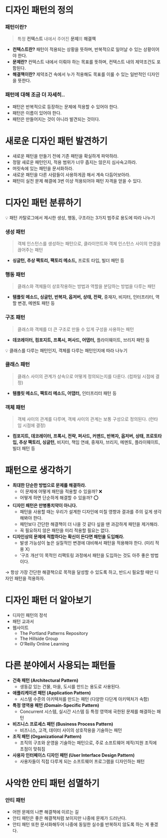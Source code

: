 # 디자인 패턴의 정의

### 패턴이란?

> 특정 **컨텍스트** 내에서 주어진 **문제**의 **해결책**
> 
- **컨텍스트란?** 패턴이 적용되는 상황을 뜻하며, 반복적으로 일어날 수 있는 상황이어야 한다.
- **문제란?** 컨텍스트 내에서 이뤄야 하는 목표를 뜻하며, 컨텍스트 내의 제약조건도 포함된다.
- **해결책이란?** 제약조건 속에서 누가 적용해도 목표를 이룰 수 있는 일반적인 디자인을 뜻한다.

### 패턴에 대해 조금 더 자세히..

- 패턴은 반복적으로 등장하는 문제에 적용할 수 있어야 한다.
- 패턴은 이름이 있어야 한다.
- 패턴은 만들어지는 것이 아니라 발견되는 것이다.

# 새로운 디자인 패턴 발견하기

- 새로운 패턴을 만들기 전에 기존 패턴을 확실하게 파악하라.
- 정말 새로운 패턴인지, 적용 범위가 너무 좁지는 않은지 심사숙고하라.
- 머릿속에 있는 패턴을 문서화하라.
- 새로운 패턴을 다른 사람들이 사용하게끔 해서 계속 다듬어보아라.
- 패턴이 실전 문제 해결에 3번 이상 적용되어야 패턴 자격을 얻을 수 있다.

# 디자인 패턴 분류하기

<aside>
💡 패턴 카탈로그에서 제시한 생성, 행동, 구조라는 3가지 범주로 용도에 따라 나누기

</aside>

### 생성 패턴

> 객체 인스턴스를 생성하는 패턴으로, 클라이언트와 객체 인스턴스 사이의 연결을 끊어주는 패턴
> 
- **싱글턴, 추상 팩토리, 팩토리 메소드,** 프로토 타입, 빌더 패턴 등

### 행동 패턴

> 클래스와 객체들이 상호작용하는 방법과 역할을 분담하는 방법을 다루는 패턴
> 
- **템플릿 메소드, 싱글턴, 반복자, 옵저버, 상태, 전략,** 중재자, 비지터, 인터프리터, 역할 변경, 메멘토 패턴 등

### 구조 패턴

> 클래스와 객체를 더 큰 구조로 만들 수 있게 구성을 사용하는 패턴
> 
- **데코레이터, 컴포지트, 프록시, 퍼사드, 어댑터,** 플라이웨이트, 브리지 패턴 등

<aside>
💡 클래스를 다루는 패턴인지, 객체를 다루는 패턴인지에 따라 나누기

</aside>

### 클래스 패턴

> 클래스 사이의 관계가 상속으로 어떻게 정의되는지를 다룬다. (컴파일 시점에 결정)
> 
- **템플릿 메소드, 팩토리 메소드, 어댑터,** 인터프리터 패턴 등

### 객체 패턴

> 객체 사이의 관계를 다루며, 객체 사이의 관계는 보통 구성으로 정의된다. (런타임 시점에 결정)
> 
- **컴포지트, 데코레이터, 프록시, 전략, 퍼사드, 커맨드, 반복자, 옵저버, 상태, 프로토타입, 추상 팩토리, 싱글턴,**
비지터, 책임 연쇄, 중재자, 브리지, 메멘토, 플라이웨이트, 빌더 패턴 등

# 패턴으로 생각하기

- **최대한 단순한 방법으로 문제를 해결하라.**
    - 이 문제에 어떻게 패턴을 적용할 수 있을까? ❌
    - 어떻게 하면 단순하게 해결할 수 있을까? ⭕️
- **디자인 패턴은 만병통치약이 아니다.**
    - 패턴을 사용할 때는 우리가 설계한 디자인에 미칠 영향과 결과를 주의 깊게 생각해봐야 한다.
    - 패턴보다 간단한 해결책이 더 나을 것 같다 싶을 땐 과감하게 패턴을 제거해라.
    - 꼭 필요하지 않은 패턴을 미리 적용할 필요는 없다.
- **디자인상의 문제에 적합하다는 확신이 든다면 패턴을 도입해라.**
    - 발생 가능성이 높은 실질적인 변경에 대비해서 패턴을 적용해야 한다. (미리 적용 X)
    - ‘구조 개선’이 목적인 리팩토링 과정에서 패턴을 도입하는 것도 아주 좋은 방법이다.

→ 항상 가장 간단한 해결책으로 목적을 달성할 수 있도록 하고, 반드시 필요할 때만 디자인 패턴을 적용하자.

# 디자인 패턴 더 알아보기

- 디자인 패턴의 정석
- 패턴 교과서
- 웹사이트
    - The Portland Patterns Repository
    - The Hillside Group
    - O’Reilly Online Learning

# 다른 분야에서 사용되는 패턴들

- **건축  패턴 (Architectural Pattern)**
    - 생동감 있는 건물, 마을, 도시를 만드는 용도로 사용된다.
- **애플리케이션 패턴 (Application Pattern)**
    - 시스템 수준의 아키텍처를 만드는 패턴 (다양한 다단계 아키텍처가 속함)
- **특정 영역용 패턴 (Domain-Specific Pattern)**
    - Concurrent 시스템, 실시간 시스템 등 특정 영역에 국한된 문제를 해결하는 패턴
- **비즈니스 프로세스 패턴 (Business Process Pattern)**
    - 비즈니스, 고객, 데이터 사이의 상호작용을 기술하는 패턴
- **조직 패턴 (Organizational Pattern)**
    - 조직의 구조와 운영을 기술하는 패턴으로, 주로 소프트웨어 제작/지원 조직에 초점이 맞춰짐
- **사용자 인터페이스 디자인 패턴 (User Interface Design Pattern)**
    - 사용자들이 직접 다루게 되는 소프트웨어 프로그램을 디자인하는 패턴

# 사악한 안티 패턴 섬멸하기

### 안티 패턴

- 어떤 문제의 나쁜 해결책에 이르는 길
- 안티 패턴은 좋은 해결책처럼 보이지만 나중에 문제가 드러난다.
- 안티 패턴 또한 문서화해두어 나중에 동일한 실수를 반복하지 않도록 하는 게 좋겠다.
